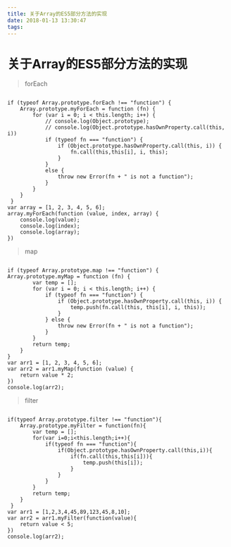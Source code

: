 ```yaml
---
title: 关于Array的ES5部分方法的实现
date: 2018-01-13 13:30:47
tags:
---
```

# 关于Array的ES5部分方法的实现

> forEach

<pre><code>
if (typeof Array.prototype.forEach !== &quot;function&quot;) {
    Array.prototype.myForEach = function (fn) {
        for (var i = 0; i &lt; this.length; i++) {
            // console.log(Object.prototype);
            // console.log(Object.prototype.hasOwnProperty.call(this, i))
            if (typeof fn === &quot;function&quot;) {
                if (Object.prototype.hasOwnProperty.call(this, i)) {
                    fn.call(this,this[i], i, this);
                }
            }
            else {
                throw new Error(fn + &quot; is not a function&quot;);
            }
        }
    }
 }
var array = [1, 2, 3, 4, 5, 6];
array.myForEach(function (value, index, array) {
    console.log(value);
    console.log(index);
    console.log(array);
})
</code></pre>

> map

<pre><code>
if (typeof Array.prototype.map !== &quot;function&quot;) {
Array.prototype.myMap = function (fn) {
        var temp = [];
        for (var i = 0; i &lt; this.length; i++) {
            if (typeof fn === &quot;function&quot;) {
                if (Object.prototype.hasOwnProperty.call(this, i)) {
                    temp.push(fn.call(this, this[i], i, this));
                }
            } else {
                throw new Error(fn + &quot; is not a function&quot;);
            }
        }
        return temp;
    }
}
var arr1 = [1, 2, 3, 4, 5, 6];
var arr2 = arr1.myMap(function (value) {
    return value * 2;
})
console.log(arr2);
</code></pre>

> filter

<pre><code>
if(typeof Array.prototype.filter !== &quot;function&quot;){
	Array.prototype.myFilter = function(fn){
        var temp = [];
        for(var i=0;i&lt;this.length;i++){
            if(typeof fn === &quot;function&quot;){
                if(Object.prototype.hasOwnProperty.call(this,i)){
                    if(fn.call(this,this[i])){
                        temp.push(this[i]);
                    }
                }
            }
        }
        return temp;
    }
 }
var arr1 = [1,2,3,4,45,89,123,45,8,10];
var arr2 = arr1.myFilter(function(value){
    return value &lt; 5;
})
console.log(arr2);
</code></pre>

